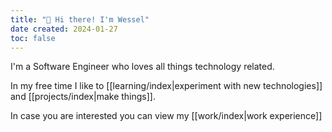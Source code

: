 ```yaml
---
title: "👋 Hi there! I'm Wessel"
date created: 2024-01-27
toc: false
---
```


I'm a Software Engineer who loves all things technology related.

In my free time I like to [[learning/index|experiment with new technologies]] and [[projects/index|make things]].

In case you are interested you can view my [[work/index|work experience]]

